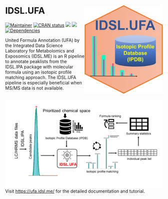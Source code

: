 # IDSL.UFA<img src='UFA_educational_files/Figures/IDSL.UFA-logo.PNG' width="250px" align="right" />

<!-- badges: start -->
[![Maintainer](https://img.shields.io/badge/maintainer-Sadjad_Fakouri_Baygi-blue)](https://github.com/sajfb)
[![CRAN status](https://www.r-pkg.org/badges/version/IDSL.UFA)](https://cran.r-project.org/package=IDSL.UFA)
![](http://cranlogs.r-pkg.org/badges/IDSL.UFA?color=orange)
![](http://cranlogs.r-pkg.org/badges/grand-total/IDSL.UFA?color=brightgreen)
[![Dependencies](https://tinyverse.netlify.com/badge/IDSL.UFA)](https://cran.r-project.org/package=IDSL.UFA)
<!-- badges: end -->

United Formula Annotation (UFA) by the Integrated Data Science Laboratory for Metabolomics and Exposomics (IDSL.ME) is an R pipeline to annotate peaklists from the IDSL.IPA package with molecular formula using an isotopic profile matching approach. The IDSL.UFA pipeline is especially beneficial when MS/MS data is not available.

## <img src='UFA_educational_files/Figures/IDSL.UFA-TOC_Art.png' align="right" />

##
Visit https://ufa.idsl.me/ for the detailed documentation and tutorial.